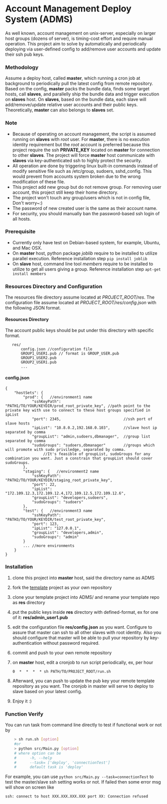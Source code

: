 Account Management Deploy System (ADMS)
=======
As well known, account management on unix-server, especially on larger host groups (dozens of server), is timing-cost effort and require manual operation. This project aim to solve by automatically and periodically deploying via user-defined config to add/remove user accounts and update their ssh pub keys. 

### Methodology
Assume a deploy host, called **master**, which running a cron job at background to periodically pull the latest config from remote repository. Based on the config,  **master** packs the bundle data, finds some target hosts, call **slaves**,  and parallelly ship the bundle data and trigger execution on **slaves** host. On **slaves**, based on the bundle data, each slave will add/remove/update relative user accounts and their public keys. Theoretically, **master** can  also belongs to **slaves** set.
 
### Note
* Because of operating on account management, the script is assumed running on **slaves** with *root* user. For **master**, there is no execution identity requirement but the _root_ account is preferred because this project require the ssh **PRIVATE_KEY** located on **master** for connection to other **slaves**. The project will force **master** host communicate  with **slaves** via key-authenticated ssh to highly protect the security.
*  All operation are done by triggering linux built-in commands instead of modify sensitive file such as /etc/group, sudoers, sshd_config. This would prevent from accounts system broken due to the wrong modification of these file.
* This project add new group but do not remove group. For removing user account, this project still keep their home directory.
* The project won't touch any group/users which is not in config file, Don't worry~:)
* The password of new created user is the same as their account name.
* For security, you should manually  ban the password-based ssh login of all hosts.
 
### Prerequisite
* Currently only have test on Debian-based system, for example, Ubuntu, and Mac OSX.
* On **master** host, python package *joblib* require to be installed to utilize parallel execution. Reference installation step `` pip install joblib `` 
* On **slave** host, command line tool *members* require to be installed to utilize to get all users giving a group. Reference installation step `` apt-get install members `` 

### Resources Directory and Configuration
The resources file directory assume located at *PROJECT_ROOT/res*. The configuration file assume located at *PROJECT_ROOT/res/config.json* with the following JSON format.

#### Resources Directory
The account public keys should be put under this directory with specific format.
```
   res/
       config.json //configuration file
       GROUP1_USER1.pub // format is GROUP_USER.pub
       GROUP1_USER2.pub
       GROUP2_USER1.pub
       ...
```

#### config.json

```
{
    "hostSets": {
        "prod": {   //environment1 name
            "sshKeyPath": "PATH1/TO/YOUR/KEYDIR/prod_root_private_key", //path point to the private key with use to connect to these host groups specified in ipList
            "port": 2345,                            //ssh port of slave hosts
            "ipList": "10.8.0.2,192.168.0.103",      //slave host ip separated by comma
            "groupList": "admin,sudoers,dbmanager",  //group list separated by comma
            "sudoGroups": "sudoers,dbmanager"        //groups which will promote with sudo priviledge, separated by comma.
                 //It's feasible of groupList, sudoGroups for any combination you want. Just a constrain that groupList should cover sudoGroups. 
        },
        "staging": {   //environment2 name
            "sshKeyPath": "PATH2/TO/YOUR/KEYDIR/staging_root_private_key",
            "port": 22,
            "ipList": "172.109.12.3,172.109.12.4,172.109.12.5,172.109.12.6",
            "groupList": "developers,sudoers",
            "sudoGroups": "sudoers"
        },
        "test": {   //environment3 name
            "sshKeyPath": "PATH3/TO/YOUR/KEYDIR/test_root_private_key",
            "port": 123,
            "ipList": "127.0.0.1",
            "groupList": "developers,admin",
            "sudoGroups": "admin"
        }
        ... //more environments
    }
}
```

### Installation
1. clone this project into **master** host, said the directory name as ADMS
2. fork the [template](https://bitbucket.org/hero78119/account-management-deploy-system-conf-template) project as your own repository 
2. clone your template project into ADMS/ and rename your template repo as **res** directory
2. put the public keys inside **res** directory with defined-format, ex for one of it: **res/admin_user1.pub**
3. edit the configuration file **res/config.json** as you want. Configure to assure that master can ssh to all other slaves with root identity. Also you should configure that master will be able to pull your repository by key-authentication without password required.
4. commit and push to your own remote repository
5. on **master** host, edit a cronjob to run script periodically, ex, per hour

    ```
    0  *  *  *  * sh PATH/TO/PROJECT_ROOT/run.sh 
    ```
    
6. Afterward, you can push to update the pub key your remote template repository as you want. The cronjob in master will serve to deploy to slave based on your latest config. 
7. Enjoy it :)

### Function Verify
You can run task from command line directly to test if functional work or not by
```bash
    > sh run.sh [option]
    #or
    > python src/Main.py [option] 
    # where option can be
    #      -h, --help
    #      --task= ['deploy', 'connectionTest']
    #      default task is 'deploy'
```
For example, you can use ``python src/Main.py --task=connectionTest`` to test the master/slave ssh setting works or not. If failed then some error msg will show on screen like
```
ssh: connect to host XXX.XXX.XXX.XXX port XX: Connection refused
```

